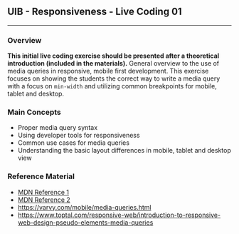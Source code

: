 ## UIB - Responsiveness - Live Coding 01

---

### Overview

**This initial live coding exercise should be presented after a theoretical introduction (included in the materials).**
General overview to the use of media queries in responsive, mobile first development. This exercise focuses on showing the students the correct way to write a media query with a focus on `min-width` and utilizing common breakpoints for mobile, tablet and desktop.

### Main Concepts

- Proper media query syntax
- Using developer tools for responsiveness
- Common use cases for media queries
- Understanding the basic layout differences in mobile, tablet and desktop view

### Reference Material

- [MDN Reference 1](https://developer.mozilla.org/en-US/docs/Learn/CSS/CSS_layout/Media_queries)
- [MDN Reference 2](https://developer.mozilla.org/en-US/docs/Web/CSS/Media_Queries/Using_media_queries)
- https://varvy.com/mobile/media-queries.html
- https://www.toptal.com/responsive-web/introduction-to-responsive-web-design-pseudo-elements-media-queries
